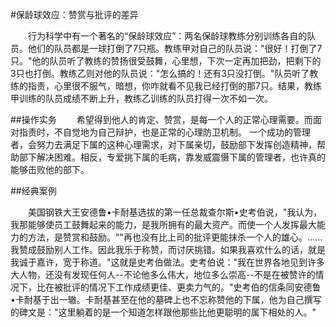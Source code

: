 #保龄球效应：赞赏与批评的差异

　　行为科学中有一个著名的“保龄球效应”：两名保龄球教练分别训练各自的队员。他们的队员都是一球打倒了7只瓶。教练甲对自己的队员说："很好！打倒了7只。"他的队员听了教练的赞扬很受鼓舞，心里想，下次一定再加把劲，把剩下的3只也打倒。教练乙则对他的队员说："怎么搞的！还有3只没打倒。"队员听了教练的指责，心里很不服气，暗想，你咋就看不见我已经打倒的那7只。结果，教练甲训练的队员成绩不断上升，教练乙训练的队员打得一次不如一次。

##操作实务
　　希望得到他人的肯定、赞赏，是每一个人的正常心理需要。而面对指责时，不自觉地为自己辩护，也是正常的心理防卫机制。 一个成功的管理者，会努力去满足下属的这种心理需求，对下属亲切，鼓励部下发挥创造精神，帮助部下解决困难。相反，专爱挑下属的毛病，靠发威震慑下属的管理者，也许真的能够击败他的部下。

##经典案例

　　美国钢铁大王安德鲁•卡耐基选拔的第一任总裁查尔斯•史考伯说，"我认为，我那能够使员工鼓舞起来的能力，是我所拥有的最大资产。而使一个人发挥最大能力的方法，是赞赏和鼓励。""再也没有比上司的批评更能抹杀一个人的雄心。……我赞成鼓励别人工作。因此我乐于称赞，而讨厌挑错。如果我喜欢什么的话，就是我诚于嘉许，宽于称道。"这就是史考伯做法。史考伯说："我在世界各地见到许多大人物，还没有发现任何人--不论他多么伟大，地位多么崇高--不是在被赞许的情况下，比在被批评的情况下工作成绩更佳、更卖力气的。"史考伯的信条同安德鲁•卡耐基于出一辙。卡耐基甚至在他的墓碑上也不忘称赞他的下属，他为自己撰写的碑文是："这里躺着的是一个知道怎样跟他那些比他更聪明的属下相处的人。"










